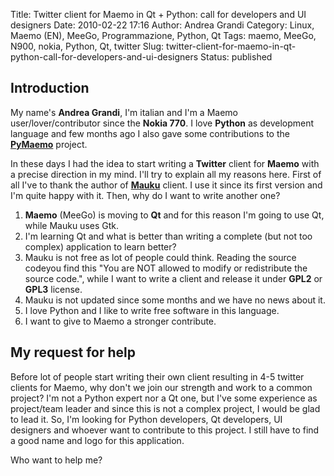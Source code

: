Title: Twitter client for Maemo in Qt + Python: call for developers and UI designers
Date: 2010-02-22 17:16
Author: Andrea Grandi
Category: Linux, Maemo (EN), MeeGo, Programmazione, Python, Qt
Tags: maemo, MeeGo, N900, nokia, Python, Qt, twitter
Slug: twitter-client-for-maemo-in-qt-python-call-for-developers-and-ui-designers
Status: published

Introduction
------------

My name's **Andrea Grandi**, I'm italian and I'm a Maemo
user/lover/contributor since the **Nokia 770**. I love **Python** as
development language and few months ago I also gave some contributions
to the [**PyMaemo**](http://pymaemo.garage.maemo.org/) project.

In these days I had the idea to start writing a **Twitter** client for
**Maemo** with a precise direction in my mind. I'll try to explain all
my reasons here. First of all I've to thank the author of
[**Mauku**](http://mauku.henrikhedberg.com/) client. I use it since its
first version and I'm quite happy with it. Then, why do I want to write
another one?

1.  **Maemo** (MeeGo) is moving to **Qt** and for this reason I'm going
    to use Qt, while Mauku uses Gtk.
2.  I'm learning Qt and what is better than writing a complete (but not
    too complex) application to learn better?
3.  Mauku is not free as lot of people could think. Reading the source
    codeyou find this "You are NOT allowed to modify or redistribute the
    source code.", while I want to write a client and release it under
    **GPL2** or **GPL3** license.
4.  Mauku is not updated since some months and we have no news about it.
5.  I love Python and I like to write free software in this language.
6.  I want to give to Maemo a stronger contribute.

My request for help
-------------------

Before lot of people start writing their own client resulting in 4-5
twitter clients for Maemo, why don't we join our strength and work to a
common project? I'm not a Python expert nor a Qt one, but I've some
experience as project/team leader and since this is not a complex
project, I would be glad to lead it. So, I'm looking for Python
developers, Qt developers, UI designers and whoever want to contribute
to this project. I still have to find a good name and logo for this
application.

Who want to help me?
